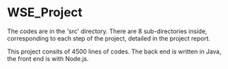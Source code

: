 # WSE_Project

The codes are in the 'src' directory. There are 8 sub-directories inside, corresponding to each step of the project, detailed in the project report.

This project consits of 4500 lines of codes. The back end is written in Java, the front end is with Node.js.
